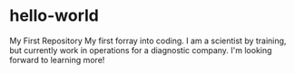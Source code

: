 # hello-world
My First Repository
My first forray into coding. I am a scientist by training, but currently work in operations for a diagnostic company. I'm looking forward to learning more!
